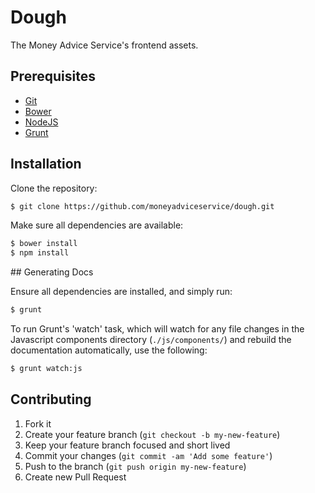 # Dough

The Money Advice Service's frontend assets.


## Prerequisites

* [Git]
* [Bower]
* [NodeJS]
* [Grunt]



## Installation

Clone the repository:

```sh
$ git clone https://github.com/moneyadviceservice/dough.git
```

Make sure all dependencies are available:

```sh
$ bower install
$ npm install
```

## Generating Docs

Ensure all dependencies are installed, and simply run:

```sh
$ grunt
```

To run Grunt's 'watch' task, which will watch for any file changes in the Javascript components directory (```./js/components/```) and rebuild the documentation automatically, use the following:

```sh
$ grunt watch:js
```

## Contributing

1. Fork it
2. Create your feature branch (`git checkout -b my-new-feature`)
3. Keep your feature branch focused and short lived
4. Commit your changes (`git commit -am 'Add some feature'`)
5. Push to the branch (`git push origin my-new-feature`)
6. Create new Pull Request


[bower]: http://bower.io
[git]: http://git-scm.com
[nodejs]: http://nodejs.org/
[grunt]: http://gruntjs.com/getting-started
